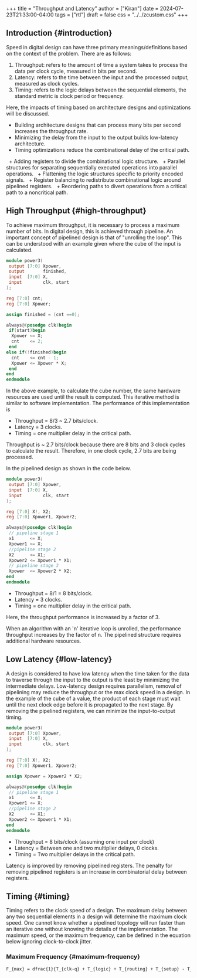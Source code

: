 +++
title = "Throughput and Latency"
author = ["Kiran"]
date = 2024-07-23T21:33:00-04:00
tags = ["rtl"]
draft = false
css = "../../zcustom.css"
+++

## Introduction {#introduction}

Speed in digital design can have three primary meanings/definitions based on the context of the problem. There are as follows:

1.  Throughput: refers to the amount of time a system takes to process the data per clock cycle, measured in bits per second.
2.  Latency: refers to the time between the input and the processed output, measured as clock cycles.
3.  Timing: refers to the logic delays between the sequential elements, the standard metric is clock period or frequency.

Here, the impacts of timing based on architecture designs and optimizations will be discussed.

-   Building architecture designs that can process many bits per second increases the throughput rate.
-   Minimizing the delay from the input to the output builds low-latency architecture.
-   Timing optimizations reduce the combinational delay of the critical path.

  + Adding registers to divide the combinational logic structure.
  + Parallel structures for separating sequentially executed operations into parallel operations.
  + Flattening the logic structures specific to priority encoded signals.
  + Register balancing to redistribute combinational logic around pipelined registers.
  + Reordering paths to divert operations from a critical path to a noncritical path.


## High Throughput {#high-throughput}

To achieve maximum throughput, it is necessary to process a maximum number of bits. In digital design, this is achieved through pipeline. An important concept of pipelined design is that of "unrolling the loop". This can be understood with an example given where the cube of the input is calculated.

<a id="code-snippet--cube-using-loop"></a>
```verilog
module power3(
 output [7:0] Xpower,
 output       finished,
 input  [7:0] X,
 input        clk, start
);

reg [7:0] cnt;
reg [7:0] Xpower;

assign finished = (cnt ==0);

always@(posedge clk)begin
 if(start)begin
  Xpower <= X;
  cnt    <= 2;
 end
else if(!finished)begin
  cnt    <= cnt - 1;
  Xpower <= Xpower * X;
 end
end
endmodule
```

In the above example, to calculate the cube number, the same hardware resources are used until the result is computed. This iterative method is similar to software implementation. The performance of this implementation is

-   Throughput = 8/3 ~ 2.7 bits/clock.
-   Latency = 3 clocks.
-   Timing = one multiplier delay in the critical path.

Throughput is ~ 2.7 bits/clock because there are 8 bits and 3 clock cycles to calculate the result. Therefore, in one clock cycle, 2.7 bits are being processed.

In the pipelined design as shown in the code below.

<a id="code-snippet--cube-using-pipeline"></a>
```verilog
module power3(
 output [7:0] Xpower,
 input  [7:0] X,
 input        clk, start
);

reg [7:0] X!, X2;
reg [7:0] Xpower1, Xpower2;

always@(posedge clk)begin
 // pipeline stage 1
 x1      <= X;
 Xpower1 <= X;
 //pipeline stage 2
 X2      <= X1;
 Xpower2 <= Xpower1 * X1;
 // pipeline stage 3
 Xpower  <= Xpower2 * X2;
end
endmodule
```

-   Throughput = 8/1 = 8 bits/clock.
-   Latency = 3 clocks.
-   Timing = one multiplier delay in the critical path.

Here, the throughput performance is increased by a factor of 3.

When an algorithm with an 'n' iterative loop is unrolled, the performance throughput increases by the factor of n. The pipelined structure requires additional hardware resources.


## Low Latency {#low-latency}

A design is considered to have low latency when the time taken for the data to traverse through the input to the output is the least by minimizing the intermediate delays. Low-latency design requires parallelism, removal of pipelining may reduce the throughput or the max clock speed in a design. In the example of the cube of a value, the product of each stage must wait until the next clock edge before it is propagated to the next stage. By removing the pipelined registers, we can minimize the input-to-output timing.

<a id="code-snippet--cube-low-lat"></a>
```verilog
module power3(
 output [7:0] Xpower,
 input  [7:0] X,
 input        clk, start
);

reg [7:0] X!, X2;
reg [7:0] Xpower1, Xpower2;

assign Xpower = Xpower2 * X2;

always@(posedge clk)begin
 // pipeline stage 1
 x1      <= X;
 Xpower1 <= X;
 //pipeline stage 2
 X2      <= X1;
 Xpower2 <= Xpower1 * X1;
end
endmodule
```

-   Throughput = 8 bits/clock (assuming one input per clock)
-   Latency = Between one and two multiplier delays, 0 clocks.
-   Timing = Two multiplier delays in the critical path.

Latency is improved by removing pipelined registers. The penalty for removing pipelined registers is an increase in combinatorial delay between registers.


## Timing {#timing}

Timing refers to the clock speed of a design. The maximum delay between any two sequential elements in a design will determine the maximum clock speed. One cannot know whether a pipelined topology will run faster than an iterative one without knowing the details of the implementation. The maximum speed, or the maximum frequency, can be defined in the equation below ignoring clock-to-clock jitter.


### Maximum Frequency {#maximum-frequency}

```latex
F_{max} = dfrac{1}{T_{clk-q} + T_{logic} + T_{routing} + T_{setup} - T_{skew}}
```
